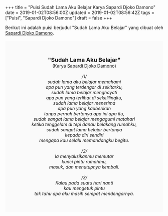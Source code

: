 +++
title = "Puisi Sudah Lama Aku Belajar Karya Sapardi Djoko Damono"
date = 2019-01-02T08:56:00Z
updated = 2019-01-02T08:56:42Z
tags = ["Puisi", "Sapardi Djoko Damono"]
draft = false
+++

<div dir="ltr" style="text-align: left;" trbidi="on"><div style="text-align: justify;">Berikut ini adalah puisi berjudul "Sudah Lama Aku Belajar" yang dibuat oleh <a href="https://ensiklopedia.kemdikbud.go.id/sastra/artikel/Sapardi_Djoko_Damono" target="_blank">Sapardi Djoko Damono</a>. </div><br /><div style="background: #FAFAFA; font-size: 14px; height: auto; margin: 0 auto; padding: 50px; text-align: center; width: auto;"><span style="font-size: 18px;"><b>"Sudah Lama Aku Belajar"</b></span><br />(Karya <a href="https://www.sekata.web.id/tags/sapardi-djoko-damono" target="_blank">Sapardi Djoko Damono)</a> <br /><br /><i>/1/<br />sudah lama aku belajar memahami<br />apa pun yang terdengar di sekitarku,<br />sudah lama belajar menghayati<br />apa pun yang terlihat di sekelilingku,<br />sudah lama belajar menerima<br />apa pun yang kauberikan<br />tanpa pernah bertanya apa ini apa itu,<br />sudah sangat lama belajar mengagumi matahari<br />ketika tenggelam di tepi danau belakang rumahku,<br />sudah sangat lama belajar bertanya<br />kepada diri sendiri<br />mengapa kau selalu memandangku begitu.<br /><br />/2/<br />Ia menyaksikanmu memutar<br />kunci pintu rumahmu,<br />masuk, dan menutupnya kembali.<br /><br />/3/<br />Kalau pada suatu hari nanti<br />kau mengetuk pintu<br />tak tahu apa aku masih sempat mendengarnya.</i> </div></div>
